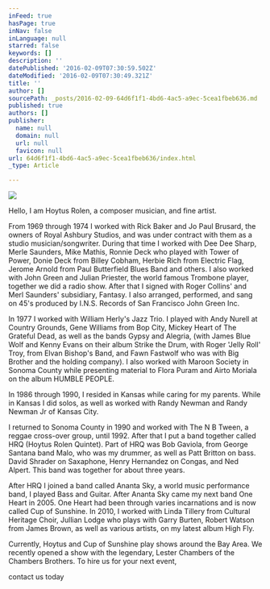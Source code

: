 ```yaml
---
inFeed: true
hasPage: true
inNav: false
inLanguage: null
starred: false
keywords: []
description: ''
datePublished: '2016-02-09T07:30:59.502Z'
dateModified: '2016-02-09T07:30:49.321Z'
title: ''
author: []
sourcePath: _posts/2016-02-09-64d6f1f1-4bd6-4ac5-a9ec-5cea1fbeb636.md
published: true
authors: []
publisher:
  name: null
  domain: null
  url: null
  favicon: null
url: 64d6f1f1-4bd6-4ac5-a9ec-5cea1fbeb636/index.html
_type: Article

---
```

![](https://the-grid-user-content.s3-us-west-2.amazonaws.com/975bb5de-9f23-46f0-a935-dbd52af83d10.jpg)

Hello, I am Hoytus Rolen, a composer musician, and fine artist.

From 1969 through 1974 I worked with Rick Baker and Jo Paul Brusard, the owners of Royal Ashbury Studios, and was under contract with them as a studio musician/songwriter. During that time I worked with Dee Dee Sharp, Merle Saunders, Mike Mathis, Ronnie Deck who played with Tower of Power, Donie Deck from Billey Cobham, Herbie Rich from Electric Flag, Jerome Arnold from Paul Butterfield Blues Band and others. I also worked with John Green and Julian Priester, the world famous Trombone player, together we did a radio show. After that I signed with Roger Collins' and Merl Saunders' subsidiary, Fantasy. I also arranged, performed, and sang on 45's produced by I.N.S. Records of San Francisco John Green Inc.

In 1977 I worked with William Herly's Jazz Trio. I played with Andy Nurell at Country Grounds, Gene Williams from Bop City, Mickey Heart of The Grateful Dead, as well as the bands Gypsy and Alegria, (with James Blue Wolf and Kenny Evans on their album Strike the Drum, with Roger 'Jelly Roll' Troy, from Elvan Bishop's Band, and Fawn Fastwolf who was with Big Brother and the holding company). I also worked with Maroon Society in Sonoma County while presenting material to Flora Puram and Airto Moriala on the album HUMBLE PEOPLE.

In 1986 through 1990, I resided in Kansas while caring for my parents. While in Kansas I did solos, as well as worked with Randy Newman and Randy Newman Jr of Kansas City.

I returned to Sonoma County in 1990 and worked with The N B Tween, a reggae cross-over group, until 1992\. After that I put a band together called HRQ (Hoytus Rolen Quintet). Part of HRQ was Bob Gaviola, from George Santana band Malo, who was my drummer, as well as Patt Britton on bass. David Shrader on Saxaphone, Henry Hernandez on Congas, and Ned Alpert. This band was together for about three years.

After HRQ I joined a band called Ananta Sky, a world music performance band, I played Bass and Guitar. After Ananta Sky came my next band One Heart in 2005\. One Heart had been through varies incarnations and is now called Cup of Sunshine. In 2010, I worked with Linda Tillery from Cultural Heritage Choir, Jullian Lodge who plays with Garry Burten, Robert Watson from James Brown, as well as various artists, on my latest album High Fly.

Currently, Hoytus and Cup of Sunshine play shows around the Bay Area. We recently opened a show with the legendary, Lester Chambers of the Chambers Brothers. To hire us for your next event,

contact us today